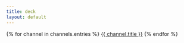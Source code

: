 ```yaml
---
title: deck
layout: default
---
```

{% for channel in channels.entries %}
<a href="{{ channel.url | prepend: site.url }}">{{ channel.title }}</a>
{% endfor %}
